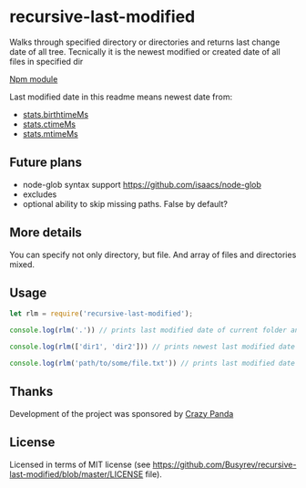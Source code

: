 # recursive-last-modified
Walks through specified directory or directories and returns last change date of all tree. Tecnically it is the newest modified or created date of all files in specified dir

[Npm module](https://www.npmjs.com/package/recursive-last-modified)

Last modified date in this readme means newest date from:

* [stats.birthtimeMs](https://nodejs.org/api/fs.html#fs_stats_birthtimems)
* [stats.ctimeMs](https://nodejs.org/api/fs.html#fs_stats_ctimems)
* [stats.mtimeMs](https://nodejs.org/api/fs.html#fs_stats_mtimems)


## Future plans
* node-glob syntax support  https://github.com/isaacs/node-glob
* excludes
* optional ability to skip missing paths. False by default? 

## More details

You can specify not only directory, but file. And array of files and directories mixed. 

## Usage

```js
let rlm = require('recursive-last-modified');

console.log(rlm('.')) // prints last modified date of current folder and all its content

console.log(rlm(['dir1', 'dir2'])) // prints newest last modified date of dir1, dir2 and all content in them

console.log(rlm('path/to/some/file.txt')) // prints last modified date of path/to/some/file.txt
```

## Thanks

Development of the project was sponsored by [Crazy Panda](https://crazypanda.ru/)

## License
Licensed in terms of MIT license (see https://github.com/Busyrev/recursive-last-modified/blob/master/LICENSE file).
